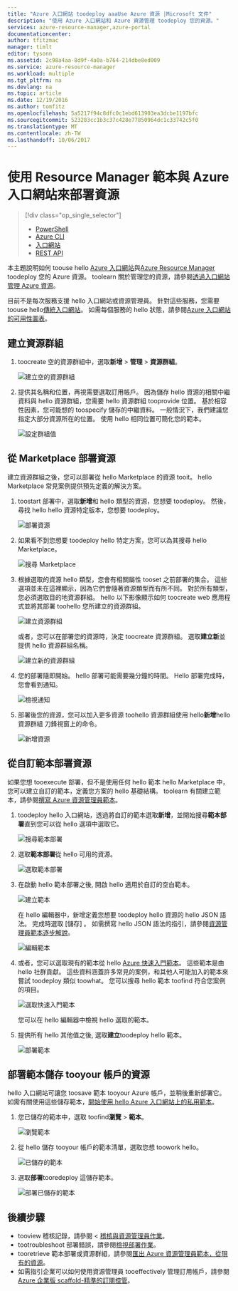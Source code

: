 ```yaml
---
title: "Azure 入口網站 toodeploy aaaUse Azure 資源 |Microsoft 文件"
description: "使用 Azure 入口網站和 Azure 資源管理 toodeploy 您的資源。"
services: azure-resource-manager,azure-portal
documentationcenter: 
author: tfitzmac
manager: timlt
editor: tysonn
ms.assetid: 2c98a4aa-8d9f-4a0a-b764-214dbe8ed009
ms.service: azure-resource-manager
ms.workload: multiple
ms.tgt_pltfrm: na
ms.devlang: na
ms.topic: article
ms.date: 12/19/2016
ms.author: tomfitz
ms.openlocfilehash: 5a5217f94c8dfc0c1ebd613903ea3dcbe1197bfc
ms.sourcegitcommit: 523283cc1b3c37c428e77850964dc1c33742c5f0
ms.translationtype: MT
ms.contentlocale: zh-TW
ms.lasthandoff: 10/06/2017
---
```

# <a name="deploy-resources-with-resource-manager-templates-and-azure-portal"></a>使用 Resource Manager 範本與 Azure 入口網站來部署資源
> [!div class="op_single_selector"]
> * [PowerShell](resource-group-template-deploy.md)
> * [Azure CLI](resource-group-template-deploy-cli.md)
> * [入口網站](resource-group-template-deploy-portal.md)
> * [REST API](resource-group-template-deploy-rest.md)
> 
> 

本主題說明如何 toouse hello [Azure 入口網站](https://portal.azure.com)與[Azure Resource Manager](resource-group-overview.md) toodeploy 您的 Azure 資源。 toolearn 關於管理您的資源，請參閱[透過入口網站管理 Azure 資源](resource-group-portal.md)。

目前不是每次服務支援 hello 入口網站或資源管理員。 針對這些服務，您需要 toouse hello[傳統入口網站](https://manage.windowsazure.com)。 如需每個服務的 hello 狀態，請參閱[Azure 入口網站的可用性圖表](https://azure.microsoft.com/features/azure-portal/availability/)。

## <a name="create-resource-group"></a>建立資源群組
1. toocreate 空的資源群組中，選取**新增** > **管理** > **資源群組**。
   
    ![建立空的資源群組](./media/resource-group-template-deploy-portal/create-empty-group.png)
2. 提供其名稱和位置，再視需要選取訂用帳戶。 因為儲存 hello 資源的相關中繼資料與 hello 資源群組，您需要 hello 資源群組 tooprovide 位置。 基於相容性因素，您可能想的 toospecify 儲存的中繼資料。 一般情況下，我們建議您指定大部分資源所在的位置。 使用 hello 相同位置可簡化您的範本。
   
    ![設定群組值](./media/resource-group-template-deploy-portal/set-group-properties.png)

## <a name="deploy-resources-from-marketplace"></a>從 Marketplace 部署資源
建立資源群組之後，您可以部署從 hello Marketplace 的資源 tooit。 hello Marketplace 常見案例提供預先定義的解決方案。

1. toostart 部署中，選取**新增**和 hello 類型的資源，您想要 toodeploy。 然後，尋找 hello hello 資源特定版本，您想要 toodeploy。
   
    ![部署資源](./media/resource-group-template-deploy-portal/deploy-resource.png)
2. 如果看不到您想要 toodeploy hello 特定方案，您可以為其搜尋 hello Marketplace。
   
    ![搜尋 Marketplace](./media/resource-group-template-deploy-portal/search-resource.png)
3. 根據選取的資源 hello 類型，您會有相關屬性 tooset 之前部署的集合。 這些選項並未在這裡顯示，因為它們會隨著資源類型而有所不同。 對於所有類型，您必須選取目的地資源群組。 hello 以下影像顯示如何 toocreate web 應用程式並將其部署 toohello 您所建立的資源群組。
   
    ![建立資源群組](./media/resource-group-template-deploy-portal/select-existing-group.png)
   
    或者，您可以在部署您的資源時，決定 toocreate 資源群組。 選取**建立新**並提供 hello 資源群組名稱。
   
    ![建立新的資源群組](./media/resource-group-template-deploy-portal/select-new-group.png)
4. 您的部署隨即開始。 hello 部署可能需要幾分鐘的時間。 Hello 部署完成時，您會看到通知。
   
    ![檢視通知](./media/resource-group-template-deploy-portal/view-notification.png)
5. 部署後您的資源，您可以加入更多資源 toohello 資源群組使用 hello**新增**hello 資源群組 刀鋒視窗上的命令。
   
    ![新增資源](./media/resource-group-template-deploy-portal/add-resource.png)

## <a name="deploy-resources-from-custom-template"></a>從自訂範本部署資源
如果您想 tooexecute 部署，但不是使用任何 hello 範本 hello Marketplace 中，您可以建立自訂的範本，定義您方案的 hello 基礎結構。 toolearn 有關建立範本，請參閱[撰寫 Azure 資源管理員範本](resource-group-authoring-templates.md)。

1. toodeploy hello 入口網站，透過將自訂的範本選取**新增**，並開始搜尋**範本部署**直到您可以從 hello 選項中選取它。
   
    ![搜尋範本部署](./media/resource-group-template-deploy-portal/search-template.png)
2. 選取**範本部署**從 hello 可用的資源。
   
    ![選取範本部署](./media/resource-group-template-deploy-portal/select-template.png)
3. 在啟動 hello 範本部署之後, 開啟 hello 適用於自訂的空白範本。
   
    ![建立範本](./media/resource-group-template-deploy-portal/show-custom-template.png)
   
    在 hello 編輯器中，新增定義您想要 toodeploy hello 資源的 hello JSON 語法。 完成時選取 [儲存]  。 如需撰寫 hello JSON 語法的指引，請參閱[資源管理員範本逐步解說](resource-manager-template-walkthrough.md)。
   
    ![編輯範本](./media/resource-group-template-deploy-portal/edit-template.png)
4. 或者，您可以選取現有的範本從 hello [Azure 快速入門範本](https://azure.microsoft.com/documentation/templates/)。 這些範本是由 hello 社群貢獻。 這些資料涵蓋許多常見的案例，和其他人可能加入的範本來嘗試 toodeploy 類似 toowhat。 您可以搜尋 hello 範本 toofind 符合您案例的項目。
   
    ![選取快速入門範本](./media/resource-group-template-deploy-portal/select-quickstart-template.png)
   
    您可以在 hello 編輯器中檢視 hello 選取的範本。
5. 提供所有 hello 其他值之後, 選取**建立**toodeploy hello 範本。 
   
    ![部署範本](./media/resource-group-template-deploy-portal/create-custom-deploy.png)

## <a name="deploy-resources-from-a-template-saved-tooyour-account"></a>部署範本儲存 tooyour 帳戶的資源
hello 入口網站可讓您 toosave 範本 tooyour Azure 帳戶，並稍後重新部署它。 如需有關使用這些儲存範本，[開始使用 hello Azure 入口網站上的私用範本](../marketplace-consumer/mytemplates-getstarted.md)。

1. 您已儲存的範本中，選取 toofind**瀏覽** > **範本**。
   
    ![瀏覽範本](./media/resource-group-template-deploy-portal/browse-templates.png)
2. 從 hello 儲存 tooyour 帳戶的範本清單，選取您想 toowork hello。
   
    ![已儲存的範本](./media/resource-group-template-deploy-portal/saved-templates.png)
3. 選取**部署**tooredeploy 這儲存範本。
   
    ![部署已儲存的範本](./media/resource-group-template-deploy-portal/deploy-saved-template.png)

## <a name="next-steps"></a>後續步驟
* tooview 稽核記錄，請參閱 <<c0> [ 稽核與資源管理員作業](resource-group-audit.md)。
* tootroubleshoot 部署錯誤，請參閱[檢視部署作業](resource-manager-deployment-operations.md)。
* tooretrieve 範本部署或資源群組，請參閱[匯出 Azure 資源管理員範本，從現有的資源](resource-manager-export-template.md)。
* 如需指引企業可以如何使用資源管理員 tooeffectively 管理訂用帳戶，請參閱[Azure 企業版 scaffold-精準的訂閱控管](resource-manager-subscription-governance.md)。

